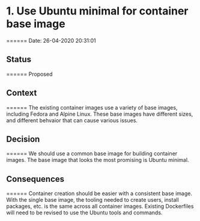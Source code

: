 
# 1. Use Ubuntu minimal for container base image
======
Date: 26-04-2020 20:31:01

## Status
======
Proposed

## Context
======
The existing container images use a variety of base images, including Fedora and Alpine Linux. These base images have different sizes, and different behvaior that can cause various issues.

## Decision
======
We should use a common base image for building container images. The base image that looks the most promising is Ubuntu minimal.

## Consequences
======
Container creation should be easier with a consistent base image. With the single base image, the tooling needed to create users, install packages, etc. is the same across all container images. Existing Dockerfiles will need to be revised to use the Ubuntu tools and commands.

